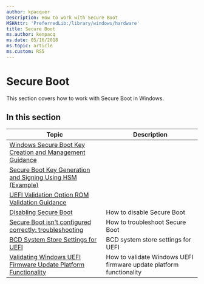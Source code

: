 ```yaml
---
author: kpacquer
Description: How to work with Secure Boot 
MSHAttr: 'PreferredLib:/library/windows/hardware'
title: Secure Boot
ms.author: kenpacq
ms.date: 05/16/2018
ms.topic: article
ms.custom: RS5
---
```


# Secure Boot

This section covers how to work with Secure Boot in Windows.

## In this section

| Topic | Description |
|  --- | ---  |
| [Windows Secure Boot Key Creation and Management Guidance](windows-secure-boot-key-creation-and-management-guidance.md) |
| [Secure Boot Key Generation and Signing Using HSM (Example)](secure-boot-key-generation-and-signing-using-hsm--example.md) |
| [UEFI Validation Option ROM Validation Guidance](uefi-validation-option-rom-validation-guidance.md) |
| [Disabling Secure Boot](disabling-secure-boot.md) | How to disable Secure Boot |
| [Secure Boot isn't configured correctly: troubleshooting](secure-boot-isnt-configured-correctly-troubleshooting.md) | How to troubleshoot Secure Boot |
| [BCD System Store Settings for UEFI](bcd-system-store-settings-for-uefi.md) | BCD system store settings for UEFI |
| [Validating Windows UEFI Firmware Update Platform Functionality](validating-windows-uefi-firmware-update-platform-functionality.md) | How to validate Windows UEFI firmware update platform functionality |

